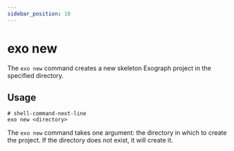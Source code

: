 ```yaml
---
sidebar_position: 10
---
```


# exo new

The `exo new` command creates a new skeleton Exograph project in the specified directory.

## Usage

```shell-session
# shell-command-next-line
exo new <directory>
```

The `exo new` command takes one argument: the directory in which to create the project. If the directory does not exist, it will create it.

